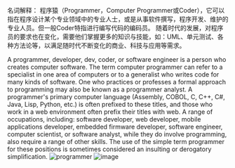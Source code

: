 名词解释：
程序猿（Programmer，Computer Programmer或Coder），它可以指在程序设计某个专业领域中的专业人士，或是从事软件撰写，程序开发、维护的专业人员。但一般Coder特指进行编写代码的编码员。 
随着时代的发展，对程序员的要求也在变化，需要他们掌握更多的知识与技能，如：UML、单元测试、各种方法论等，以满足随时代不断变化的商业、科技与应用等需求。 

A programmer, developer, dev, coder, or software engineer is a person who creates computer software. The term computer programmer can refer to a specialist in one area of computers or to a generalist who writes code for many kinds of software. One who practices or professes a formal approach to programming may also be known as a programmer analyst. 
A programmer's primary computer language (Assembly, COBOL, C, C++, C#, Java, Lisp, Python, etc.) is often prefixed to these titles, and those who work in a web environment often prefix their titles with web. 
A range of occupations, including: software developer, web developer, mobile applications developer, embedded firmware developer, software engineer, computer scientist, or software analyst, while they do involve programming, also require a range of other skills. The use of the simple term programmer for these positions is sometimes considered an insulting or derogatory simplification.
![programmer](https://en.wikipedia.org/wiki/File:IBM_Electronic_Data_Processing_Machine_(9467782802).jpg)
![image](https://gss0.bdstatic.com/-4o3dSag_xI4khGkpoWK1HF6hhy/baike/c0%3Dbaike80%2C5%2C5%2C80%2C26/sign=b2c2a958f71f4134f43a0d2c4476feaf/b999a9014c086e0609490bf008087bf40bd1cba3.jpg)